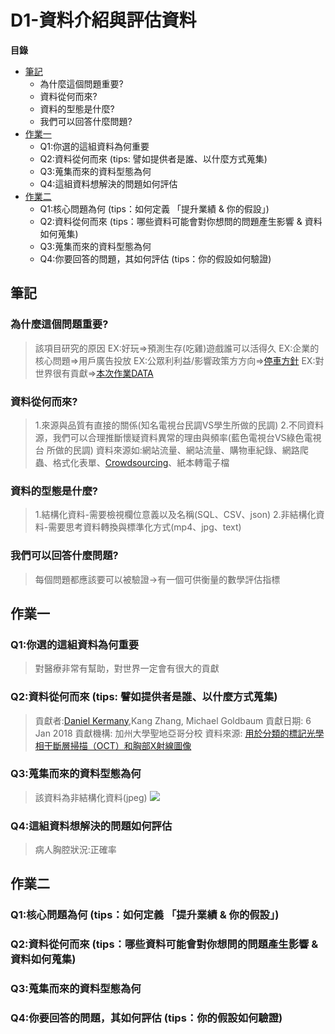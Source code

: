 # D1-資料介紹與評估資料
**目錄**
* [筆記](#筆記)
	* 為什麼這個問題重要?
	* 資料從何而來?
	* 資料的型態是什麼?
	* 我們可以回答什麼問題?
* [作業一](#作業一)
	* Q1:你選的這組資料為何重要
	* Q2:資料從何而來 (tips: 譬如提供者是誰、以什麼方式蒐集)
	* Q3:蒐集而來的資料型態為何
	* Q4:這組資料想解決的問題如何評估
* [作業二](#作業二)
	* Q1:核心問題為何 (tips：如何定義 「提升業績 & 你的假設」)
	* Q2:資料從何而來 (tips：哪些資料可能會對你想問的問題產生影響 & 資料如何蒐集)
	* Q3:蒐集而來的資料型態為何
	* Q4:你要回答的問題，其如何評估 (tips：你的假設如何驗證)
## 筆記
### 為什麼這個問題重要?
>該項目研究的原因
>EX:好玩=>預測生存(吃雞)遊戲誰可以活得久
>EX:企業的核⼼問題=>用戶廣告投放
>EX:公眾利利益/影響政策⽅方向=>[停車方針](https://www.kaggle.com/new-york-city/nyc-parking-tickets/home)
>EX:對世界很有貢獻=>[本次作業DATA](https://www.kaggle.com/paultimothymooney/chest-xray-pneumonia)
### 資料從何而來?
>1.來源與品質有直接的關係(知名電視台民調VS學生所做的民調)
>2.不同資料源，我們可以合理推斷懷疑資料異常的理由與頻率(藍色電視台VS綠色電視台 所做的民調)
> 資料來源如:網站流量、網站流量、購物車紀錄、網路爬蟲、格式化表單、[Crowdsourcing](https://en.wikipedia.org/wiki/Crowdsourcing)、紙本轉電子檔
### 資料的型態是什麼?
>1.結構化資料-需要檢視欄位意義以及名稱(SQL、CSV、json)
>2.非結構化資料-需要思考資料轉換與標準化方式(mp4、jpg、text)
### 我們可以回答什麼問題?
>每個問題都應該要可以被驗證→有一個可供衡量的數學評估指標
## 作業一
### Q1:你選的這組資料為何重要
>對醫療非常有幫助，對世界一定會有很大的貢獻
### Q2:資料從何而來 (tips: 譬如提供者是誰、以什麼方式蒐集)
>貢獻者:[Daniel Kermany](https://www.mendeley.com/profiles/daniel-kermany2/),Kang Zhang,  Michael Goldbaum
>貢獻日期: 6 Jan 2018
>貢獻機構: 加州大學聖地亞哥分校
>資料來源: [用於分類的標記光學相干斷層掃描（OCT）和胸部X射線圖像](https://data.mendeley.com/datasets/rscbjbr9sj/2)
### Q3:蒐集而來的資料型態為何
>該資料為非結構化資料(jpeg)
>![](https://i.imgur.com/jZqpV51.png)
### Q4:這組資料想解決的問題如何評估
>病人胸腔狀況:正確率
## 作業二
### Q1:核心問題為何 (tips：如何定義 「提升業績 & 你的假設」)
>
### Q2:資料從何而來 (tips：哪些資料可能會對你想問的問題產生影響 & 資料如何蒐集)
>
### Q3:蒐集而來的資料型態為何
>
### Q4:你要回答的問題，其如何評估 (tips：你的假設如何驗證)
